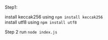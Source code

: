 
Step1:

install keccak256 using `npm install keccak256` <br>
install utf8 using `npm install utf8`

Step 2
run `node index.js`